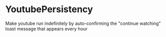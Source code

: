 # YoutubePersistency
Make youtube run indefinitely by auto-confirming the "continue watching" toast message that appears every hour
